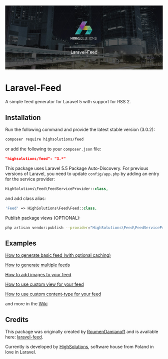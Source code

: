 ![Laravel-Feed by HighSolutions](https://raw.githubusercontent.com/highsolutions/laravel-feed/master/intro.jpg)

Laravel-Feed
==========================

A simple feed generator for Laravel 5 with support for RSS 2.

Installation
------------

Run the following command and provide the latest stable version (3.0.2):

```bash
composer require highsolutions/feed
```

or add the following to your `composer.json` file:

```json
"highsolutions/feed": "3.*"
```

This package uses Laravel 5.5 Package Auto-Discovery.
For previous versions of Laravel, you need to update `config/app.php` by adding an entry for the service provider:

```php
HighSolutions\Feed\FeedServiceProvider::class,
```

and add class alias:

```php
'Feed' => HighSolutions\Feed\Feed::class,
```

Publish package views (OPTIONAL):

```bash
php artisan vendor:publish --provider="HighSolutions\Feed\FeedServiceProvider"
```

Examples
------------

[How to generate basic feed (with optional caching)](https://github.com/RoumenDamianoff/laravel-feed/wiki/basic-feed)

[How to generate multiple feeds](https://github.com/RoumenDamianoff/laravel-feed/wiki/multiple-feeds)

[How to add images to your feed](https://github.com/RoumenDamianoff/laravel-feed/wiki/How-to-add-images-to-your-feed)

[How to use custom view for your feed](https://github.com/RoumenDamianoff/laravel-feed/wiki/How-to-use-custom-view)

[How to use custom content-type for your feed](https://github.com/RoumenDamianoff/laravel-feed/wiki/How-to-use-custom-content-type)

and more in the [Wiki](https://github.com/RoumenDamianoff/laravel-feed/wiki)

Credits
------------

This package was originally created by [RoumenDamianoff](http://github.com/RoumenDamianoff) and is available here: [laravel-feed](https://github.com/RoumenDamianoff/laravel-feed).

Currently is developed by [HighSolutions](https://highsolutions.org), software house from Poland in love in Laravel.
